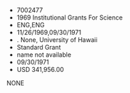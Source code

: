 * 7002477
* 1969 Institutional Grants For Science
* ENG,ENG
* 11/26/1969,09/30/1971
*  . None, University of Hawaii
* Standard Grant
*   name not available
* 09/30/1971
* USD 341,956.00

NONE